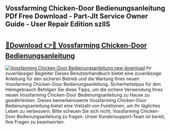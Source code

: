 ## Vossfarming Chicken-Door Bedienungsanleitung PDf Free Download - Part-JIt Service Owner Guide - User Repair Edition szIIS

# <h2><a href="http://df61vb.blite.top/?on=Vossfarming+Chicken-Door+Bedienungsanleitung">🔗Download 👉🔴 Vossfarming Chicken-Door Bedienungsanleitung</a></h2>

[![Vossfarming Chicken-Door Bedienungsanleitung new download](https://i.imgur.com/lujVjoI.png)](http://df61vb.blite.top/?on=Vossfarming+Chicken-Door+Bedienungsanleitung)
Ihr zuverlässiger Begleiter Dieses Benutzerhandbuch bietet eine zuverlässige Anleitung für den sicheren Betrieb und die Wartung Ihres neuen Vossfarming Chicken-Door Bedienungsanleitung. Sicherheitstipps für den Heimgebrauch Befolgen Sie diese Tipps, um die sichere Verwendung Ihres neuen Vossfarming Chicken-Door Bedienungsanleitung zu Hause zu gewährleisten. Dieses bemerkenswerte Vossfarming Chicken-Door Bedienungsanleitung bietet eine Vielzahl von Funktionen, um Ihr tägliches Leben zu verbessern. Bitte scheuen Sie sich nicht, Vossfarming Chicken-Door Bedienungsanleitung zu fragen. Unser Kundensupport-Team ist bereit, Ihre Fragen zu beantworten.
